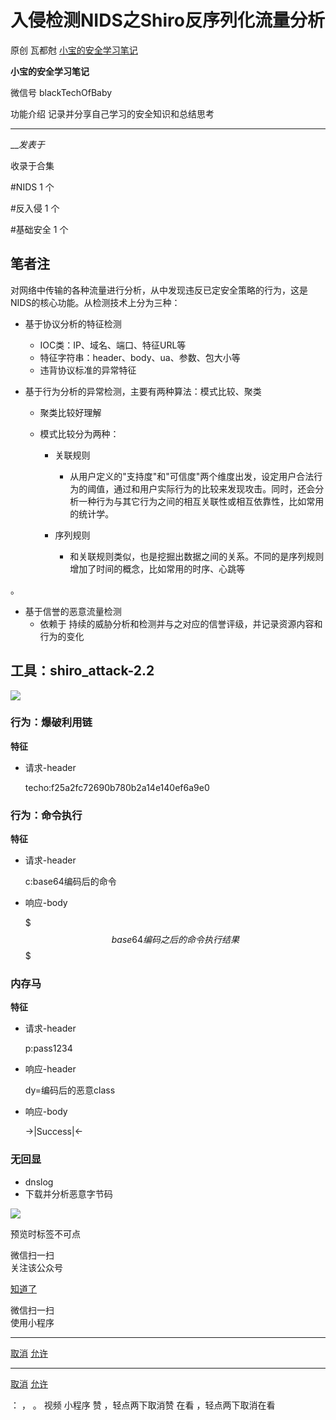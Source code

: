 #  入侵检测NIDS之Shiro反序列化流量分析

原创 瓦都尅 [ 小宝的安全学习笔记 ](javascript:void\(0\);)

**小宝的安全学习笔记** ![]()

微信号 blackTechOfBaby

功能介绍 记录并分享自己学习的安全知识和总结思考

____

___发表于_

收录于合集

#NIDS 1 个

#反入侵 1 个

#基础安全 1 个

## 笔者注

对网络中传输的各种流量进行分析，从中发现违反已定安全策略的行为，这是NIDS的核心功能。从检测技术上分为三种：

  * 基于协议分析的特征检测
    * IOC类：IP、域名、端口、特征URL等
    * 特征字符串：header、body、ua、参数、包大小等
    * 违背协议标准的异常特征
  * 基于行为分析的异常检测，主要有两种算法：模式比较、聚类

  

    * 聚类比较好理解

    * 模式比较分为两种：  

      * 关联规则
        * 从用户定义的"支持度"和"可信度"两个维度出发，设定用户合法行为的阈值，通过和用户实际行为的比较来发现攻击。同时，还会分析一种行为与其它行为之间的相互关联性或相互依靠性，比如常用的统计学。
      * 序列规则

  

        * 和关联规则类似，也是挖掘出数据之间的关系。不同的是序列规则增加了时间的概念，比如常用的时序、心跳等

。

  * 基于信誉的恶意流量检测
    * 依赖于 持续的威胁分析和检测并与之对应的信誉评级，并记录资源内容和行为的变化

## 工具：shiro_attack-2.2

![](https://gitee.com/fuli009/images/raw/master/public/20230308191741.png)

### 行为：爆破利用链

 **特征**

  * 请求-header

    
    
    techo:f25a2fc72690b780b2a14e140ef6a9e0  
    

### 行为：命令执行

 **特征**

  * 请求-header

    
    
    c:base64编码后的命令  
    

  * 响应-body

    
    
    $$$base64编码之后的命令执行结果$$$  
    

### 内存马

 **特征**

  * 请求-header

    
    
    p:pass1234  
    

  * 响应-header

    
    
    dy=编码后的恶意class  
    

  * 响应-body

    
    
    ->|Success|<-  
    

### 无回显

  * dnslog
  * 下载并分析恶意字节码

![](https://gitee.com/fuli009/images/raw/master/public/20230308191743.png)

  

预览时标签不可点

微信扫一扫  
关注该公众号

[知道了](javascript:;)

微信扫一扫  
使用小程序

****

[取消](javascript:void\(0\);) [允许](javascript:void\(0\);)

****

[取消](javascript:void\(0\);) [允许](javascript:void\(0\);)

： ， 。   视频 小程序 赞 ，轻点两下取消赞 在看 ，轻点两下取消在看


